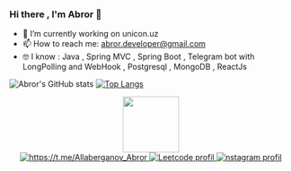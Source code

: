 ### Hi there , I'm Abror 👋

<!--
**AbrorbekAllaberganov/AbrorbekAllaberganov** is a ✨ _special_ ✨ repository because its `README.md` (this file) appears on your GitHub profile.

Here are some ideas to get you started:
-->
- 🔭 I’m currently working on unicon.uz
- 📫 How to reach me:  abror.developer@gmail.com
- 🤓 I know : Java , Spring MVC , Spring Boot , Telegram bot with LongPolling and WebHook , Postgresql , MongoDB , ReactJs

![Abror's GitHub stats](https://github-readme-stats.vercel.app/api?username=AbrorbekAllaberganov&show_icons=true&theme=shades-of-purple)
[![Top Langs](https://github-readme-stats.vercel.app/api/top-langs/?username=AbrorbekAllaberganov&layout=compact)](https://github.com/anuraghazra/github-readme-stats)
<div id="header" align="center">
  <img src="https://media.giphy.com/media/M9gbBd9nbDrOTu1Mqx/giphy.gif" width="100"/>
  
<div id="badges">
  <a href="https://t.me/Allaberganov_Abror">
    <img src="https://img.shields.io/badge/Telegram-blue?style=for-the-badge&logo=telegram&logoColor=white" alt="https://t.me/Allaberganov_Abror"/>
  </a>
  <a href="https://leetcode.com/u/Abror_Allaberganov">
    <img src="https://img.shields.io/badge/Leetcode-white?style=for-the-badge&logo=leetcode&logoColor=black" alt="Leetcode profil"/>
  </a>
  <a href="https://instagram.com/abror.developer">
    <img src="https://img.shields.io/badge/Instagram-yellow?style=for-the-badge&logo=instagram&logoColor=red" alt="nstagram profil"/>
  </a>
</div>
</div>
